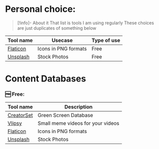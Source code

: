 
# Personal choice:
> [!info]- About it
> That list is tools I am using regularly
> These choices are just duplicates of something below

Tool name | Usecase | Type of use
-- | -- | --
[Flaticon](https://www.flaticon.com/)|Icons in PNG formats|Free
[Unsplash](https://unsplash.com/)|Stock Photos|Free

# Content Databases

### 🆓 Free:
Tool name | Description
-- | --
[CreatorSet](https://creatorset.com/) | Green Screen Database
[Vlipsy](https://vlipsy.com/) | Small meme videos for your videos
[Flaticon](https://www.flaticon.com/) | Icons in PNG formats
[Unsplash](https://unsplash.com/) | Stock Photos